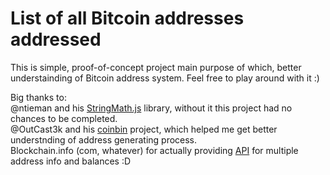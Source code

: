 # List of all Bitcoin addresses addressed

This is simple, proof-of-concept project main purpose of which, better understainding of Bitcoin address system. Feel free to play around with it :)

Big thanks to:  
@ntieman and his [StringMath.js](https://github.com/ntieman/StringMath.js) library, without it this project had no chances to be completed.  
@OutCast3k and his [coinbin](https://github.com/OutCast3k/coinbin) project, which helped me get better understnding of address generating process.  
Blockchain.info (com, whatever) for actually providing [API](https://www.blockchain.com/api/blockchain_api) for multiple address info and balances :D
